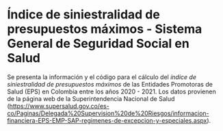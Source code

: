# Índice de siniestralidad de presupuestos máximos - Sistema General de Seguridad Social en Salud

Se presenta la información y el código para el cálculo del _índice de siniestralidad de presupuestos máximos_ de las Entidades Promotoras de Salud (EPS) en Colombia entre los años 2020 - 2021. Los datos provienen de la página web de la Superintendencia Nacional de Salud (https://www.supersalud.gov.co/es-co/Paginas/Delegada%20Supervision%20de%20Riesgos/informacion-financiera-EPS-EMP-SAP-regimenes-de-excepcion-y-especiales.aspx). 
